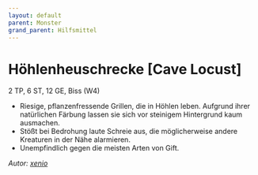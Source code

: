 ```yaml
---
layout: default
parent: Monster
grand_parent: Hilfsmittel
---
```


# Höhlenheuschrecke [Cave Locust]
2 TP, 6 ST, 12 GE, Biss (W4)
- Riesige, pflanzenfressende Grillen, die in Höhlen leben. Aufgrund ihrer natürlichen Färbung lassen sie sich vor steinigem Hintergrund kaum ausmachen.
- Stößt bei Bedrohung laute Schreie aus, die möglicherweise andere Kreaturen in der Nähe alarmieren.
- Unempfindlich gegen die meisten Arten von Gift.

*Autor: [xenio](https://xenioinabottle.blogspot.com)*